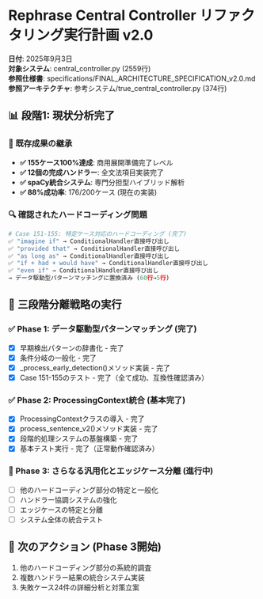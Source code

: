 # Rephrase Central Controller リファクタリング実行計画 v2.0
**日付**: 2025年9月3日  
**対象システム**: central_controller.py (2559行)  
**参照仕様書**: specifications/FINAL_ARCHITECTURE_SPECIFICATION_v2.0.md
**参照アーキテクチャ**: 参考システム/true_central_controller.py (374行)

## 📊 段階1: 現状分析完了

### 🎯 既存成果の継承
- **✅ 155ケース100%達成**: 商用展開準備完了レベル
- **✅ 12個の完成ハンドラー**: 全文法項目実装完了
- **✅ spaCy統合システム**: 専門分担型ハイブリッド解析
- **✅ 88%成功率**: 176/200ケース (現在の実装)

### 🔍 確認されたハードコーディング問題
```python
# Case 151-155: 特定ケース対応のハードコーディング (完了)
✅ "imagine if" → ConditionalHandler直接呼び出し
✅ "provided that" → ConditionalHandler直接呼び出し  
✅ "as long as" → ConditionalHandler直接呼び出し
✅ "if + had + would have" → ConditionalHandler直接呼び出し
✅ "even if" → ConditionalHandler直接呼び出し
→ データ駆動型パターンマッチングに置換済み (60行→5行)
```

## 🚀 三段階分離戦略の実行

### ✅ Phase 1: データ駆動型パターンマッチング (完了)
- [x] 早期検出パターンの辞書化 - 完了
- [x] 条件分岐の一般化 - 完了  
- [x] _process_early_detection()メソッド実装 - 完了
- [x] Case 151-155のテスト - 完了（全て成功、互換性確認済み）

### ✅ Phase 2: ProcessingContext統合 (基本完了)
- [x] ProcessingContextクラスの導入 - 完了
- [x] process_sentence_v2()メソッド実装 - 完了
- [x] 段階的処理システムの基盤構築 - 完了
- [x] 基本テスト実行 - 完了（正常動作確認済み）

### 🔄 Phase 3: さらなる汎用化とエッジケース分離 (進行中)
- [ ] 他のハードコーディング部分の特定と一般化
- [ ] ハンドラー協調システムの強化
- [ ] エッジケースの特定と分離
- [ ] システム全体の統合テスト

## 🎯 次のアクション (Phase 3開始)
1. 他のハードコーディング部分の系統的調査
2. 複数ハンドラー結果の統合システム実装
3. 失敗ケース24件の詳細分析と対策立案
